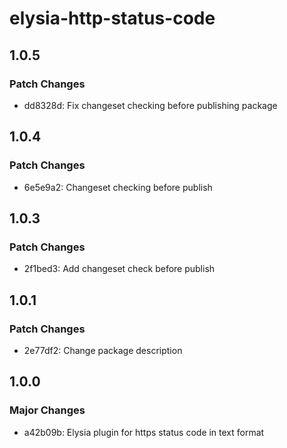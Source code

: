 # elysia-http-status-code

## 1.0.5

### Patch Changes

- dd8328d: Fix changeset checking before publishing package

## 1.0.4

### Patch Changes

- 6e5e9a2: Changeset checking before publish

## 1.0.3

### Patch Changes

- 2f1bed3: Add changeset check before publish

## 1.0.1

### Patch Changes

- 2e77df2: Change package description

## 1.0.0

### Major Changes

- a42b09b: Elysia plugin for https status code in text format
